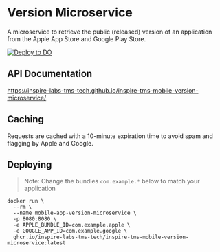 # Version Microservice

A microservice to retrieve the public (released) version of an application from the
Apple App Store and Google Play Store.

[![Deploy to DO](https://www.deploytodo.com/do-btn-blue.svg)](https://cloud.digitalocean.com/apps/new?repo=https://github.com/inspire-labs-tms-tech/inspire-tms-mobile-version-microservice/tree/main)

## API Documentation

https://inspire-labs-tms-tech.github.io/inspire-tms-mobile-version-microservice/


## Caching

Requests are cached with a 10-minute expiration time to avoid spam and flagging by Apple and Google.


## Deploying

> Note: Change the bundles `com.example.*` below to match your application

```shell
docker run \
  --rm \
  --name mobile-app-version-microservice \
  -p 8080:8080 \
  -e APPLE_BUNDLE_ID=com.example.apple \
  -e GOOGLE_APP_ID=com.example.google \
  ghcr.io/inspire-labs-tms-tech/inspire-tms-mobile-version-microservice:latest
```